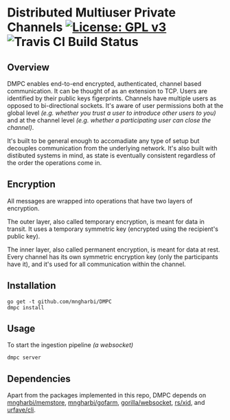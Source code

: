 # Distributed Multiuser Private Channels [![License: GPL v3](https://img.shields.io/badge/License-GPL%20v3-blue.svg)](https://www.gnu.org/licenses/gpl-3.0) ![Travis CI Build Status](https://api.travis-ci.org/mngharbi/DMPC.svg?branch=master)

## Overview
DMPC enables end-to-end encrypted, authenticated, channel based communication. It can be thought of as an extension to TCP. Users are identified by their public keys figerprints. Channels have multiple users as opposed to bi-directional sockets. It's aware of user permissions both at the global level *(e.g. whether you trust a user to introduce other users to you)* and at the channel level *(e.g. whether a participating user can close the channel)*.

It's built to be general enough to accomadiate any type of setup but decouples communication from the underlying network. It's also built with distibuted systems in mind, as state is eventually consistent regardless of the order the operations come in.

## Encryption
All messages are wrapped into operations that have two layers of encryption.

The outer layer, also called temporary encryption, is meant for data in transit. It uses a temporary symmetric key (encrypted using the recipient's public key).

The inner layer, also called permanent encryption, is meant for data at rest. Every channel has its own symmetric encryption key (only the participants have it), and it's used for all communication within the channel.

## Installation

```
go get -t github.com/mngharbi/DMPC
dmpc install
```

## Usage

To start the ingestion pipeline *(a websocket)*
```
dmpc server
```

## Dependencies

Apart from the packages implemented in this repo, DMPC depends on [mngharbi/memstore](https://github.com/mngharbi/memstore), [mngharbi/gofarm](https://github.com/mngharbi/gofarm), [gorilla/websocket](https://github.com/gorilla/websocket), [rs/xid](https://github.com/rs/xid), and [urfave/cli](https://github.com/urfave/cli).
